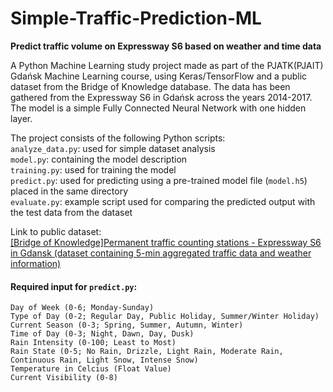 # Simple-Traffic-Prediction-ML
**Predict traffic volume on Expressway S6 based on weather and time data**

A Python Machine Learning study project made as part of the PJATK(PJAIT) Gdańsk Machine Learning course, using Keras/TensorFlow and a public dataset from the Bridge of Knowledge database. The data has been gathered from the Expressway S6 in Gdańsk across the years 2014-2017.  
The model is a simple Fully Connected Neural Network with one hidden layer.

The project consists of the following Python scripts:  
```analyze_data.py```: used for simple dataset analysis  
```model.py```: containing the model description  
```training.py```: used for training the model  
```predict.py```: used for predicting using a pre-trained model file (```model.h5```) placed in the same directory  
```evaluate.py```: example script used for comparing the predicted output with the test data from the dataset  

Link to public dataset:  
[[Bridge of Knowledge]Permanent traffic counting stations - Expressway S6 in Gdansk (dataset containing 5-min aggregated traffic data and weather information)](https://mostwiedzy.pl/en/open-research-data/permanent-traffic-counting-stations-expressway-s6-in-gdansk-dataset-containing-5-min-aggregated-traf,923120743943369-0)


#### Required input for ```predict.py```:

```Hour of Day (0-23; 24-Hour Time Format)
Day of Week (0-6; Monday-Sunday)
Type of Day (0-2; Regular Day, Public Holiday, Summer/Winter Holiday)
Current Season (0-3; Spring, Summer, Autumn, Winter)
Time of Day (0-3; Night, Dawn, Day, Dusk)
Rain Intensity (0-100; Least to Most)
Rain State (0-5; No Rain, Drizzle, Light Rain, Moderate Rain, Continuous Rain, Light Snow, Intense Snow)
Temperature in Celcius (Float Value)
Current Visibility (0-8)
